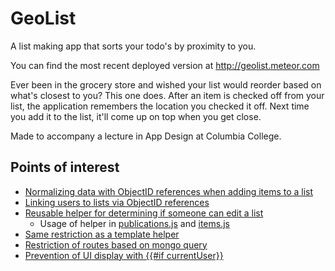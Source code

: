 # GeoList
A list making app that sorts your todo's by proximity to you.  

You can find the most recent deployed version at http://geolist.meteor.com

Ever been in the grocery store and wished your list would reorder based on what's closest to you?  This one does.  After an item is checked off from your list, the application remembers the location you checked it off.  Next time you add it to the list, it'll come up on top when you get close.



Made to accompany a lecture in App Design at Columbia College.

## Points of interest

* [Normalizing data with ObjectID references when adding items to a list](client/templates/item/add-item.js)
* [Linking users to lists via ObjectID references](client/templates/users/user-detail.js)
* [Reusable helper for determining if someone can edit a list](packages/helpers/helpers.js)
  * Usage of helper in  [publications.js](server/publications.js) and [items.js](lib/collections/items.js)
* [Same restriction as a template helper](client/templates/list/list-detail.js)
* [Restriction of routes based on mongo query](lib/router.js)
* [Prevention of UI display with {{#if currentUser}}](client/templates/layout.html)



